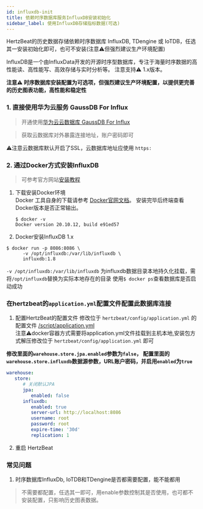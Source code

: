 ```yaml
---
id: influxdb-init  
title: 依赖时序数据库服务InfluxDB安装初始化        
sidebar_label: 使用InfluxDB存储指标数据(可选)    
---
```


HertzBeat的历史数据存储依赖时序数据库 InfluxDB, TDengine 或 IoTDB，任选其一安装初始化即可，也可不安装(注意⚠️但强烈建议生产环境配置)

InfluxDB是一个由InfluxData开发的开源时序型数据库，专注于海量时序数据的高性能读、高性能写、高效存储与实时分析等。 注意支持⚠️ 1.x版本。   

**注意⚠️ 时序数据库安装配置为可选项，但强烈建议生产环境配置，以提供更完善的历史图表功能，高性能和稳定性**

### 1. 直接使用华为云服务 GaussDB For Influx

> 开通使用[华为云云数据库 GaussDB For Influx](https://www.huaweicloud.com/product/gaussdbforinflux.html) 

> 获取云数据库对外暴露连接地址，账户密码即可

⚠️注意云数据库默认开启了SSL，云数据库地址应使用 `https:`

### 2. 通过Docker方式安装InfluxDB 
> 可参考官方网站[安装教程](https://hub.docker.com/_/influxdb)  
1. 下载安装Docker环境   
   Docker 工具自身的下载请参考 [Docker官网文档](https://docs.docker.com/get-docker/)。
      安装完毕后终端查看Docker版本是否正常输出。
   ```
   $ docker -v
   Docker version 20.10.12, build e91ed57
   ```
2. Docker安装InfluxDB 1.x  

```shell
$ docker run -p 8086:8086 \
      -v /opt/influxdb:/var/lib/influxdb \
      influxdb:1.8
```

   `-v /opt/influxdb:/var/lib/influxdb` 为influxdb数据目录本地持久化挂载，需将`/opt/influxdb`替换为实际本地存在的目录
   使用```$ docker ps```查看数据库是否启动成功


### 在hertzbeat的`application.yml`配置文件配置此数据库连接   

1. 配置HertzBeat的配置文件
   修改位于 `hertzbeat/config/application.yml` 的配置文件 [/script/application.yml](https://github.com/dromara/hertzbeat/raw/master/script/application.yml)      
   注意⚠️docker容器方式需要将application.yml文件挂载到主机本地,安装包方式解压修改位于 `hertzbeat/config/application.yml` 即可     

**修改里面的`warehouse.store.jpa.enabled`参数为`false`， 配置里面的`warehouse.store.influxdb`数据源参数，URL账户密码，并启用`enabled`为`true`**    

```yaml
warehouse:
   store:
      # 关闭默认JPA
      jpa:
         enabled: false
      influxdb:
         enabled: true
         server-url: http://localhost:8086
         username: root
         password: root
         expire-time: '30d'
         replication: 1
```

2. 重启 HertzBeat

### 常见问题   

1. 时序数据库InfluxDb, IoTDB和TDengine是否都需要配置，能不能都用  

> 不需要都配置，任选其一即可，用enable参数控制其是否使用，也可都不安装配置，只影响历史图表数据。


